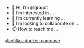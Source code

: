 - 👋 Hi, I’m @gragot
- 👀 I’m interested in ...
- 🌱 I’m currently learning ...
- 💞️ I’m looking to collaborate on ...
- 📫 How to reach me ...

<!---
gragot/gragot is a ✨ special ✨ repository because its `README.md` (this file) appears on your GitHub profile.
You can click the Preview link to take a look at your changes.
--->


[plantillas-docker-compose](plantillas-docker-compose)
